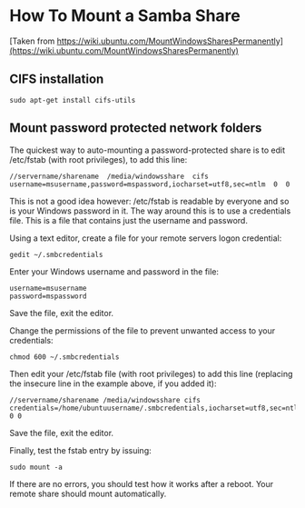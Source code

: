 # How To Mount a Samba Share 
[Taken from https://wiki.ubuntu.com/MountWindowsSharesPermanently](https://wiki.ubuntu.com/MountWindowsSharesPermanently)

## CIFS installation

    sudo apt-get install cifs-utils
    
## Mount password protected network folders
The quickest way to auto-mounting a password-protected share is to edit /etc/fstab (with root privileges), to add this line:

    //servername/sharename  /media/windowsshare  cifs  username=msusername,password=mspassword,iocharset=utf8,sec=ntlm  0  0

This is not a good idea however: /etc/fstab is readable by everyone and so is your Windows password in it. The way around this is to use a credentials file. This is a file that contains just the username and password.

Using a text editor, create a file for your remote servers logon credential:

    gedit ~/.smbcredentials
    
Enter your Windows username and password in the file:

    username=msusername
    password=mspassword

Save the file, exit the editor.

Change the permissions of the file to prevent unwanted access to your credentials:

    chmod 600 ~/.smbcredentials

Then edit your /etc/fstab file (with root privileges) to add this line (replacing the insecure line in the example above, if you added it):

    //servername/sharename /media/windowsshare cifs credentials=/home/ubuntuusername/.smbcredentials,iocharset=utf8,sec=ntlm 0 0 

Save the file, exit the editor.

Finally, test the fstab entry by issuing:

    sudo mount -a

If there are no errors, you should test how it works after a reboot. Your remote share should mount automatically.
